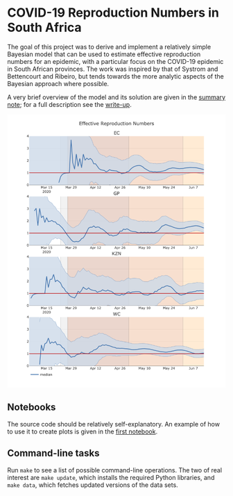 # COVID-19 Reproduction Numbers in South Africa

The goal of this project was to derive and implement a relatively simple
Bayesian model that can be used to estimate effective reproduction numbers for
an epidemic, with a particular focus on the COVID-19 epidemic in South African
provinces. The work was inspired by that of Systrom and Bettencourt and Ribeiro,
but tends towards the more analytic aspects of the Bayesian approach where
possible.

A very brief overview of the model and its solution are given in the
[summary note](doc/summary.pdf); for a full description see the
[write-up](doc/cvza.pdf).

<img src="doc/img/provincial.png" title="Provincial reproduction numbers"
    width=720px/>

## Notebooks

The source code should be relatively self-explanatory. An example of how to use
it to create plots is given in the [first notebook](notebooks/01-hvplot.ipynb).

## Command-line tasks

Run `make` to see a list of possible command-line operations. The two of real
interest are `make update`, which installs the required Python libraries, and
`make data`, which fetches updated versions of the data sets.
